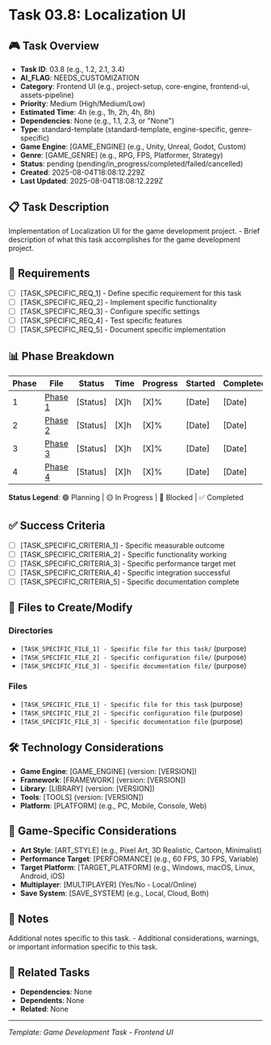# Task 03.8: Localization UI

## 🎮 Task Overview
- **Task ID**: 03.8 (e.g., 1.2, 2.1, 3.4)
- **AI_FLAG**: NEEDS_CUSTOMIZATION
- **Category**: Frontend UI (e.g., project-setup, core-engine, frontend-ui, assets-pipeline)
- **Priority**: Medium (High/Medium/Low)
- **Estimated Time**: 4h (e.g., 1h, 2h, 4h, 8h)
- **Dependencies**: None (e.g., 1.1, 2.3, or "None")
- **Type**: standard-template (standard-template, engine-specific, genre-specific)
- **Game Engine**: [GAME_ENGINE] (e.g., Unity, Unreal, Godot, Custom)
- **Genre**: [GAME_GENRE] (e.g., RPG, FPS, Platformer, Strategy)
- **Status**: pending (pending/in_progress/completed/failed/cancelled)
- **Created**: 2025-08-04T18:08:12.229Z
- **Last Updated**: 2025-08-04T18:08:12.229Z

## 📋 Task Description
Implementation of Localization UI for the game development project. - Brief description of what this task accomplishes for the game development project.

## 🎯 Requirements
- [ ] [TASK_SPECIFIC_REQ_1] - Define specific requirement for this task
- [ ] [TASK_SPECIFIC_REQ_2] - Implement specific functionality
- [ ] [TASK_SPECIFIC_REQ_3] - Configure specific settings
- [ ] [TASK_SPECIFIC_REQ_4] - Test specific features
- [ ] [TASK_SPECIFIC_REQ_5] - Document specific implementation

## 📊 Phase Breakdown
| Phase | File | Status | Time | Progress | Started | Completed |
|-------|------|--------|------|----------|---------|-----------|
| 1 | [Phase 1](./08-localization-ui-phase-1.md) | [Status] | [X]h | [X]% | [Date] | [Date] |
| 2 | [Phase 2](./08-localization-ui-phase-2.md) | [Status] | [X]h | [X]% | [Date] | [Date] |
| 3 | [Phase 3](./08-localization-ui-phase-3.md) | [Status] | [X]h | [X]% | [Date] | [Date] |
| 4 | [Phase 4](./08-localization-ui-phase-4.md) | [Status] | [X]h | [X]% | [Date] | [Date] |

**Status Legend**: 🟢 Planning | 🟡 In Progress | 🔴 Blocked | ✅ Completed

## ✅ Success Criteria
- [ ] [TASK_SPECIFIC_CRITERIA_1] - Specific measurable outcome
- [ ] [TASK_SPECIFIC_CRITERIA_2] - Specific functionality working
- [ ] [TASK_SPECIFIC_CRITERIA_3] - Specific performance target met
- [ ] [TASK_SPECIFIC_CRITERIA_4] - Specific integration successful
- [ ] [TASK_SPECIFIC_CRITERIA_5] - Specific documentation complete

## 📁 Files to Create/Modify
### Directories
- `[TASK_SPECIFIC_FILE_1] - Specific file for this task/` (purpose)
- `[TASK_SPECIFIC_FILE_2] - Specific configuration file/` (purpose)
- `[TASK_SPECIFIC_FILE_3] - Specific documentation file/` (purpose)

### Files
- `[TASK_SPECIFIC_FILE_1] - Specific file for this task` (purpose)
- `[TASK_SPECIFIC_FILE_2] - Specific configuration file` (purpose)
- `[TASK_SPECIFIC_FILE_3] - Specific documentation file` (purpose)

## 🛠️ Technology Considerations
- **Game Engine**: [GAME_ENGINE] (version: [VERSION])
- **Framework**: [FRAMEWORK] (version: [VERSION])
- **Library**: [LIBRARY] (version: [VERSION])
- **Tools**: [TOOLS] (version: [VERSION])
- **Platform**: [PLATFORM] (e.g., PC, Mobile, Console, Web)

## 🎨 Game-Specific Considerations
- **Art Style**: [ART_STYLE] (e.g., Pixel Art, 3D Realistic, Cartoon, Minimalist)
- **Performance Target**: [PERFORMANCE] (e.g., 60 FPS, 30 FPS, Variable)
- **Target Platform**: [TARGET_PLATFORM] (e.g., Windows, macOS, Linux, Android, iOS)
- **Multiplayer**: [MULTIPLAYER] (Yes/No - Local/Online)
- **Save System**: [SAVE_SYSTEM] (e.g., Local, Cloud, Both)

## 📝 Notes
Additional notes specific to this task. - Additional considerations, warnings, or important information specific to this task.

## 🔗 Related Tasks
- **Dependencies**: None
- **Dependents**: None
- **Related**: None

---
*Template: Game Development Task - Frontend UI* 